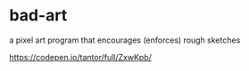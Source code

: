 # bad-art
a pixel art program that encourages (enforces) rough sketches

https://codepen.io/tantor/full/ZxwKpb/

